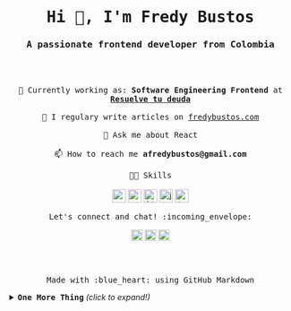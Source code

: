 <h1 align="center"><samp>Hi 👋, I'm Fredy Bustos</samp></h1>
<h3 align="center"><samp>A passionate frontend developer from Colombia</samp></h3>

<br><br>

<p align="center">
 <samp>
  💼 Currently working as: <strong>Software Engineering Frontend</strong> at <a href="https://resuelvetudeuda.com/es-co/" target="_blank"><b>Resuelve tu deuda</b> </a>
  <br><br>
  📝 I regulary write articles on <a href="https://fredybustos.com" target="blank">fredybustos.com</a>
  <br><br>
  💬 Ask me about React
  <br><br>
  📫 How to reach me <strong>afredybustos@gmail.com</strong>
  <br><br>
  🏋🏻 Skills
 </samp>
 <br><br>
  <img src="https://konpa.github.io/devicon/devicon.git/icons/react/react-original-wordmark.svg" alt="react" width="24" height="24"/> <img src="https://konpa.github.io/devicon/devicon.git/icons/css3/css3-original-wordmark.svg" alt="css3" width="24" height="24"/> 
  <img src="https://konpa.github.io/devicon/devicon.git/icons/html5/html5-original-wordmark.svg" alt="html5" width="24" height="24"/> <img src="https://konpa.github.io/devicon/devicon.git/icons/javascript/javascript-original.svg" alt="javascript" width="24" height="24"/> 
  <img src="https://konpa.github.io/devicon/devicon.git/icons/typescript/typescript-original.svg" alt="typescript" width="24" height="24"/>
</p>

<p align="center"> 
   <samp>Let's connect and chat! :incoming_envelope:</samp>
</p>

<p align="center">
<a href="https://twitter.com/bustosfredy" target="blank"><img align="center" src="https://cdn.jsdelivr.net/npm/simple-icons@3.0.1/icons/twitter.svg" alt="bustosfredy" height="20" width="20" /></a>
<a href="https://linkedin.com/in/fredy-bustos" target="blank"><img align="center" src="https://cdn.jsdelivr.net/npm/simple-icons@3.0.1/icons/linkedin.svg" alt="fredy-bustos" height="20" width="20" /></a>
<a href="https://codesandbox.com/fredybustos" target="blank"><img align="center" src="https://cdn.jsdelivr.net/npm/simple-icons@3.0.1/icons/codesandbox.svg" alt="fredybustos" height="20" width="20" /></a>
</p>

<br><br>

<p align="center">
  <samp>Made with :blue_heart:&nbsp;using GitHub Markdown</samp>
</p>

<details>
 <h4><samp>My GitHub Stats(Only Public Contributions 😑)</samp></h4>
 <summary> <b><samp>One More Thing</b> <i>(click to expand!)</samp></i> </summary>

![Github stats](https://github-readme-stats.vercel.app/api?username=fredybustos&show_icons=true&title_color=fff&icon_color=79ff97&text_color=9f9f9f&bg_color=151515)

</details>
